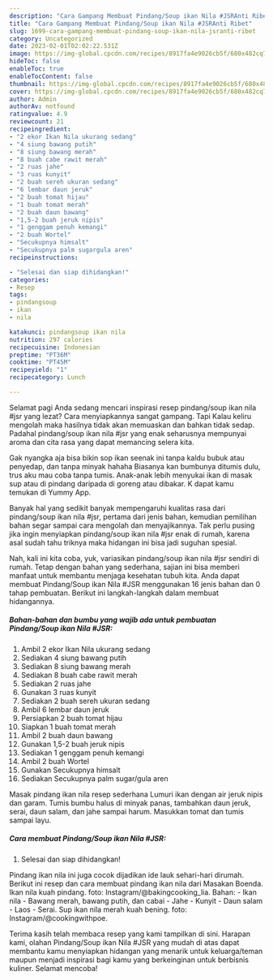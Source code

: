 ```yaml
---
description: "Cara Gampang Membuat Pindang/Soup ikan Nila #JSRAnti Ribet"
title: "Cara Gampang Membuat Pindang/Soup ikan Nila #JSRAnti Ribet"
slug: 1699-cara-gampang-membuat-pindang-soup-ikan-nila-jsranti-ribet
category: Uncategorized
date: 2023-02-01T02:02:22.531Z
image: https://img-global.cpcdn.com/recipes/8917fa4e9026cb5f/680x482cq70/pindangsoup-ikan-nila-jsr-foto-resep-utama.jpg
hideToc: false
enableToc: true
enableTocContent: false
thumbnail: https://img-global.cpcdn.com/recipes/8917fa4e9026cb5f/680x482cq70/pindangsoup-ikan-nila-jsr-foto-resep-utama.jpg
cover: https://img-global.cpcdn.com/recipes/8917fa4e9026cb5f/680x482cq70/pindangsoup-ikan-nila-jsr-foto-resep-utama.jpg
author: Admin
authorAv: notfound
ratingvalue: 4.9
reviewcount: 21
recipeingredient:
- "2 ekor Ikan Nila ukurang sedang"
- "4 siung bawang putih"
- "8 siung bawang merah"
- "8 buah cabe rawit merah"
- "2 ruas jahe"
- "3 ruas kunyit"
- "2 buah sereh ukuran sedang"
- "6 lembar daun jeruk"
- "2 buah tomat hijau"
- "1 buah tomat merah"
- "2 buah daun bawang"
- "1,5-2 buah jeruk nipis"
- "1 genggam penuh kemangi"
- "2 buah Wortel"
- "Secukupnya himsalt"
- "Secukupnya palm sugargula aren"
recipeinstructions:

- "Selesai dan siap dihidangkan!"
categories:
- Resep
tags:
- pindangsoup
- ikan
- nila

katakunci: pindangsoup ikan nila 
nutrition: 297 calories
recipecuisine: Indonesian
preptime: "PT36M"
cooktime: "PT45M"
recipeyield: "1"
recipecategory: Lunch

---
```



Selamat pagi Anda sedang mencari inspirasi resep pindang/soup ikan nila #jsr yang lezat? Cara menyiapkannya sangat gampang. Tapi Kalau keliru mengolah maka hasilnya tidak akan memuaskan dan bahkan tidak sedap. Padahal pindang/soup ikan nila #jsr yang enak seharusnya mempunyai aroma dan cita rasa yang dapat memancing selera kita.


Gak nyangka aja bisa bikin sop ikan seenak ini tanpa kaldu bubuk atau penyedap, dan tanpa minyak hahaha Biasanya kan bumbunya ditumis dulu, trus aku mau coba tanpa tumis. Anak-anak lebih menyukai ikan di masak sup atau di pindang daripada di goreng atau dibakar. K dapat kamu temukan di Yummy App.

Banyak hal yang sedikit banyak mempengaruhi kualitas rasa dari pindang/soup ikan nila #jsr, pertama dari jenis bahan, kemudian pemilihan bahan segar sampai cara mengolah dan menyajikannya. Tak perlu pusing jika ingin menyiapkan pindang/soup ikan nila #jsr enak di rumah, karena asal sudah tahu triknya maka hidangan ini bisa jadi suguhan spesial.


Nah, kali ini kita coba, yuk, variasikan pindang/soup ikan nila #jsr sendiri di rumah. Tetap dengan bahan yang sederhana, sajian ini bisa memberi manfaat untuk membantu menjaga kesehatan tubuh kita. Anda dapat membuat Pindang/Soup ikan Nila #JSR menggunakan 16 jenis bahan dan 0 tahap pembuatan. Berikut ini langkah-langkah dalam membuat hidangannya.

<!--inarticleads1-->

##### Bahan-bahan dan bumbu yang wajib ada untuk pembuatan Pindang/Soup ikan Nila #JSR:

1. Ambil 2 ekor Ikan Nila ukurang sedang
1. Sediakan 4 siung bawang putih
1. Sediakan 8 siung bawang merah
1. Sediakan 8 buah cabe rawit merah
1. Sediakan 2 ruas jahe
1. Gunakan 3 ruas kunyit
1. Sediakan 2 buah sereh ukuran sedang
1. Ambil 6 lembar daun jeruk
1. Persiapkan 2 buah tomat hijau
1. Siapkan 1 buah tomat merah
1. Ambil 2 buah daun bawang
1. Gunakan 1,5-2 buah jeruk nipis
1. Sediakan 1 genggam penuh kemangi
1. Ambil 2 buah Wortel
1. Gunakan Secukupnya himsalt
1. Sediakan Secukupnya palm sugar/gula aren


Masak pindang ikan nila resep sederhana Lumuri ikan dengan air jeruk nipis dan garam. Tumis bumbu halus di minyak panas, tambahkan daun jeruk, serai, daun salam, dan jahe sampai harum. Masukkan tomat dan tumis sampai layu. 

<!--inarticleads2-->

##### Cara membuat Pindang/Soup ikan Nila #JSR:


1. Selesai dan siap dihidangkan!

Pindang ikan nila ini juga cocok dijadikan ide lauk sehari-hari dirumah. Berikut ini resep dan cara membuat pindang ikan nila dari Masakan Boenda. Ikan nila kuah pindang. foto: Instagram/@bakingcooking_lia. Bahan: - Ikan nila - Bawang merah, bawang putih, dan cabai - Jahe - Kunyit - Daun salam - Laos - Serai. Sup ikan nila merah kuah bening. foto: Instagram/@cookingwithpoe. 

Terima kasih telah membaca resep yang kami tampilkan di sini. Harapan kami, olahan Pindang/Soup ikan Nila #JSR yang mudah di atas dapat membantu kamu menyiapkan hidangan yang menarik untuk keluarga/teman maupun menjadi inspirasi bagi kamu yang berkeinginan untuk berbisnis kuliner. Selamat mencoba!
